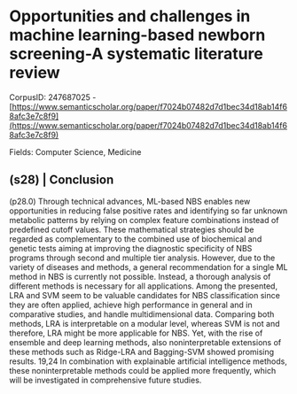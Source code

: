 # Opportunities and challenges in machine learning-based newborn screening-A systematic literature review

CorpusID: 247687025 - [https://www.semanticscholar.org/paper/f7024b07482d7d1bec34d18ab14f68afc3e7c8f9](https://www.semanticscholar.org/paper/f7024b07482d7d1bec34d18ab14f68afc3e7c8f9)

Fields: Computer Science, Medicine

## (s28) | Conclusion
(p28.0) Through technical advances, ML-based NBS enables new opportunities in reducing false positive rates and identifying so far unknown metabolic patterns by relying on complex feature combinations instead of predefined cutoff values. These mathematical strategies should be regarded as complementary to the combined use of biochemical and genetic tests aiming at improving the diagnostic specificity of NBS programs through second and multiple tier analysis. However, due to the variety of diseases and methods, a general recommendation for a single ML method in NBS is currently not possible. Instead, a thorough analysis of different methods is necessary for all applications. Among the presented, LRA and SVM seem to be valuable candidates for NBS classification since they are often applied, achieve high performance in general and in comparative studies, and handle multidimensional data. Comparing both methods, LRA is interpretable on a modular level, whereas SVM is not and therefore, LRA might be more applicable for NBS. Yet, with the rise of ensemble and deep learning methods, also noninterpretable extensions of these methods such as Ridge-LRA and Bagging-SVM showed promising results. 19,24 In combination with explainable artificial intelligence methods, these noninterpretable methods could be applied more frequently, which will be investigated in comprehensive future studies.
